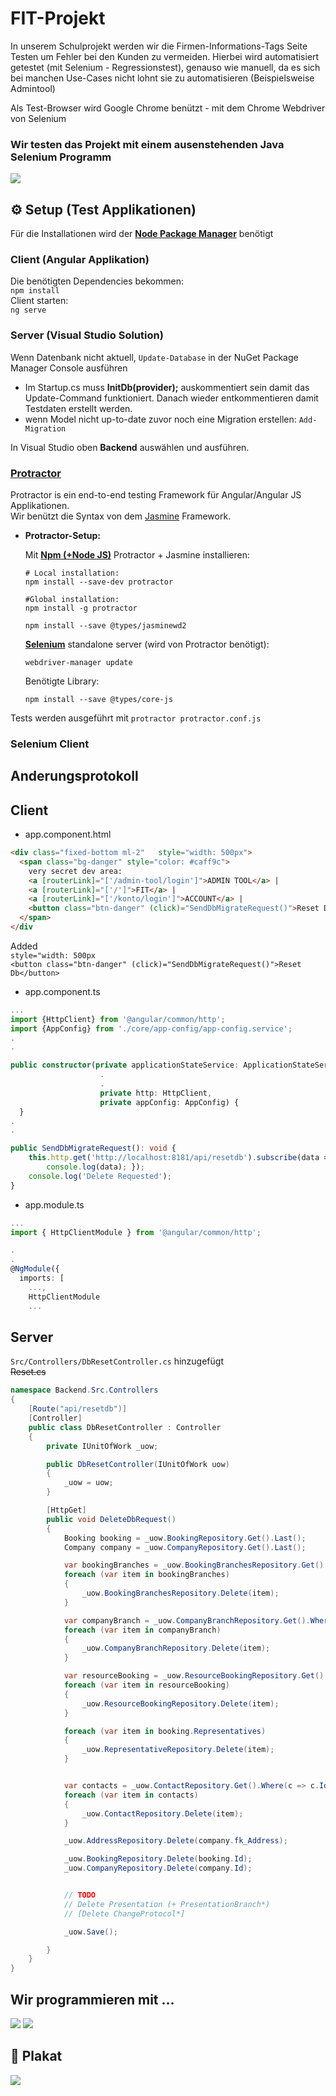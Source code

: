 # FIT-Projekt

In unserem Schulprojekt werden wir die Firmen-Informations-Tags Seite Testen um Fehler bei den Kunden zu vermeiden.
Hierbei wird automatisiert getestet (mit Selenium - Regressionstest), genauso wie manuell, da es sich bei manchen Use-Cases nicht lohnt sie zu automatisieren (Beispielsweise Admintool) 

Als Test-Browser wird Google Chrome benützt - mit dem Chrome Webdriver von Selenium 

### Wir testen das Projekt mit einem ausenstehenden Java Selenium Programm

<img src="Images/FitWebsite_Simple.png" />

## :gear: Setup (Test Applikationen)
Für die Installationen wird der **[Node Package Manager](https://nodejs.org/en/download/)** benötigt 
### Client (Angular Applikation)
Die benötigten Dependencies bekommen:\
`npm install`  
Client starten:\
`ng serve`

### Server  (Visual Studio Solution)
Wenn Datenbank nicht aktuell, `Update-Database` in der NuGet Package Manager Console ausführen
- Im Startup.cs muss **InitDb(provider);** auskommentiert sein damit das Update-Command
funktioniert. Danach wieder entkommentieren damit Testdaten erstellt werden.
- wenn Model nicht up-to-date zuvor noch eine Migration erstellen: `Add-Migration`

In Visual Studio oben **Backend** auswählen und ausführen.

### [Protractor](https://www.protractortest.org/#/) 
Protractor is ein end-to-end testing Framework für Angular/Angular JS Applikationen.\
Wir benützt die Syntax von dem [Jasmine](https://jasmine.github.io/) Framework.
- **Protractor-Setup:**
    
    Mit **[Npm (+Node JS)](https://nodejs.org/en/download/)** Protractor + Jasmine installieren:
    ```
    # Local installation:
    npm install --save-dev protractor

    #Global installation:
    npm install -g protractor
    ```
    ```
    npm install --save @types/jasminewd2
    ```
    **[Selenium](https://www.seleniumhq.org/)** standalone server (wird von Protractor benötigt):
    ```
    webdriver-manager update
    ```
    Benötigte Library:
    ```
    npm install --save @types/core-js
    ```

Tests werden ausgeführt mit `protractor protractor.conf.js`

### Selenium Client

## Anderungsprotokoll


## Client 
 - app.component.html
``` html
<div class="fixed-bottom ml-2"   style="width: 500px">
  <span class="bg-danger" style="color: #caff9c">
    very secret dev area:
    <a [routerLink]="['/admin-tool/login']">ADMIN TOOL</a> |
    <a [routerLink]="['/']">FIT</a> |
    <a [routerLink]="['/konto/login']">ACCOUNT</a> |
    <button class="btn-danger" (click)="SendDbMigrateRequest()">Reset Db</button>
  </span>
</div
```
Added   
  `style="width: 500px`  
  `<button class="btn-danger" (click)="SendDbMigrateRequest()">Reset Db</button>`


- app.component.ts
```ts
...
import {HttpClient} from '@angular/common/http';
import {AppConfig} from './core/app-config/app-config.service';
.
.

public constructor(private applicationStateService: ApplicationStateService,
                    .
                    .                    
                    private http: HttpClient,
                    private appConfig: AppConfig) {
  }
.
.

public SendDbMigrateRequest(): void {
    this.http.get('http://localhost:8181/api/resetdb').subscribe(data => {
        console.log(data); });
    console.log('Delete Requested');
}
```

- app.module.ts
```ts
...
import { HttpClientModule } from '@angular/common/http';

.
.
@NgModule({
  imports: [
    ...,
    HttpClientModule
    ...
```

## Server

`Src/Controllers/DbResetController.cs` hinzugefügt  
~~Reset.cs~~


```c#
namespace Backend.Src.Controllers
{
    [Route("api/resetdb")]
    [Controller]
    public class DbResetController : Controller
    {
        private IUnitOfWork _uow;

        public DbResetController(IUnitOfWork uow)
        {
            _uow = uow;
        }

        [HttpGet]
        public void DeleteDbRequest()
        {
            Booking booking = _uow.BookingRepository.Get().Last();
            Company company = _uow.CompanyRepository.Get().Last();

            var bookingBranches = _uow.BookingBranchesRepository.Get().Where(br => br.fk_Booking == booking.Id);
            foreach (var item in bookingBranches)
            {
                _uow.BookingBranchesRepository.Delete(item);
            }

            var companyBranch = _uow.CompanyBranchRepository.Get().Where(cb => cb.fk_Company == company.Id);
            foreach (var item in companyBranch)
            {
                _uow.CompanyBranchRepository.Delete(item);
            }

            var resourceBooking = _uow.ResourceBookingRepository.Get().Where(rb => rb.fk_Booking == booking.Id);
            foreach (var item in resourceBooking)
            {
                _uow.ResourceBookingRepository.Delete(item);
            }

            foreach (var item in booking.Representatives)
            {
                _uow.RepresentativeRepository.Delete(item);
            }


            var contacts = _uow.ContactRepository.Get().Where(c => c.Id == company.fk_Contact);
            foreach (var item in contacts)
            {
                _uow.ContactRepository.Delete(item);
            }

            _uow.AddressRepository.Delete(company.fk_Address);

            _uow.BookingRepository.Delete(booking.Id);
            _uow.CompanyRepository.Delete(company.Id);


            // TODO
            // Delete Presentation (+ PresentationBranch*)
            // [Delete ChangeProtocol*]

            _uow.Save();

        }
    }
}

```


## Wir programmieren mit ...
<img src="Images/protractor.png" /> <img src="Images/Selenium-Logo.png" />

## :art: Plakat

<img src="Images/Plakat.png" />
